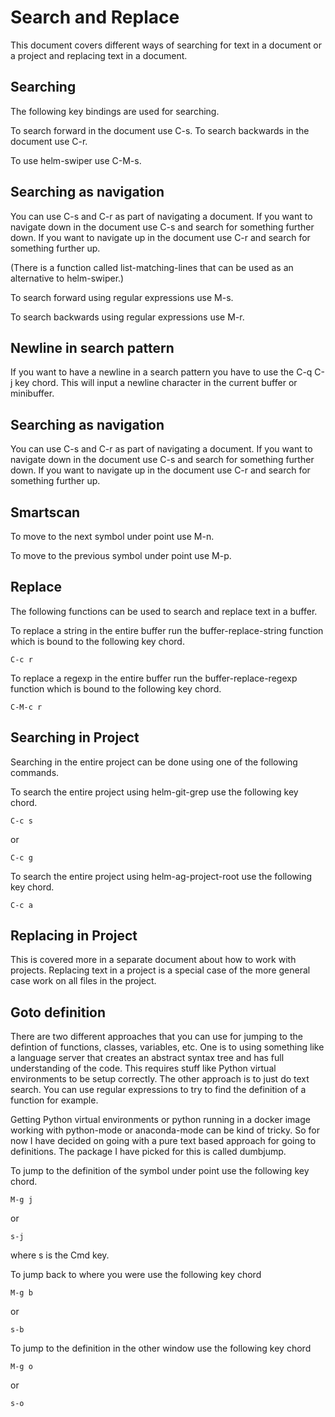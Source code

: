 # Search and Replace
This document covers different ways of searching for text in a
document or a project and replacing text in a document.

## Searching
The following key bindings are used for searching.

To search forward in the document use C-s. To search backwards in the
document use C-r.

To use helm-swiper use C-M-s.

## Searching as navigation
You can use C-s and C-r as part of navigating a document. If you want
to navigate down in the document use C-s and search for something
further down. If you want to navigate up in the document use C-r and
search for something further up.

(There is a function called list-matching-lines that can be used as an
alternative to helm-swiper.)

To search forward using regular expressions use M-s.

To search backwards using regular expressions use M-r.

## Newline in search pattern
If you want to have a newline in a search pattern you have to use the
C-q C-j key chord. This will input a newline character in the current
buffer or minibuffer.

## Searching as navigation
You can use C-s and C-r as part of navigating a document. If you want
to navigate down in the document use C-s and search for something
further down. If you want to navigate up in the document use C-r and
search for something further up.

## Smartscan
To move to the next symbol under point use M-n.

To move to the previous symbol under point use M-p.

## Replace
The following functions can be used to search and replace text in a
buffer.

To replace a string in the entire buffer run the buffer-replace-string
function which is bound to the following key chord.

    C-c r

To replace a regexp in the entire buffer run the buffer-replace-regexp
function which is bound to the following key chord.

    C-M-c r

## Searching in Project
Searching in the entire project can be done using one of the following
commands.

To search the entire project using helm-git-grep use the following
key chord.

    C-c s
or

    C-c g

To search the entire project using helm-ag-project-root use the
following key chord.

    C-c a

## Replacing in Project
This is covered more in a separate document about how to work with
projects. Replacing text in a project is a special case of the more
general case work on all files in the project.

## Goto definition
There are two different approaches that you can use for jumping to the
defintion of functions, classes, variables, etc. One is to using
something like a language server that creates an abstract syntax tree
and has full understanding of the code. This requires stuff like
Python virtual environments to be setup correctly. The other approach
is to just do text search. You can use regular expressions to try to
find the definition of a function for example.

Getting Python virtual environments or python running in a docker
image working with python-mode or anaconda-mode can be kind of tricky.
So for now I have decided on going with a pure text based approach for
going to definitions. The package I have picked for this is called
dumbjump.

To jump to the definition of the symbol under point use the following
key chord.

    M-g j
or

    s-j

where s is the Cmd key.

To jump back to where you were use the following key chord

    M-g b

or

    s-b

To jump to the definition in the other window use the following key
chord

    M-g o

or

    s-o
